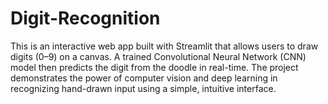 # Digit-Recognition
This is an interactive web app built with Streamlit that allows users to draw digits (0–9) on a canvas. A trained Convolutional Neural Network (CNN) model then predicts the digit from the doodle in real-time. The project demonstrates the power of computer vision and deep learning in recognizing hand-drawn input using a simple, intuitive interface.
